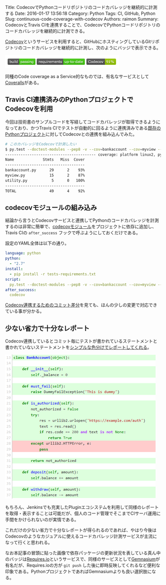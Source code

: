 Title: CodecovでPythonコードリポジトリのコードカバレッジを継続的に計測する
Date: 2016-01-17 13:56:18
Category: Python
Tags: CI, GitHub, Python
Slug: continuous-code-coverage-with-codecov
Authors: raimon
Summary: CodecovとTravis CIを連携することで、CodecovでPythonコードリポジトリのコードカバレッジを継続的に計測できる。

[Codecov](https://codecov.io)というサービスを利用すると、GitHubにホスティングしているGitリポジトリのコードカバレッジを継続的に計測し、次のようにバッジで表示できる。

<img src="/images/codecov-badge-sample.png" alt="GitHub READMEに埋め込んだ例" width="369px" height="42px" style="width: 369px; max-width: 100%; height: auto;">

同種のCode coverage as a Service的なものでは、有名なサービスとして[Coveralls](https://coveralls.io/)がある。

## Travis CI連携済みのPythonプロジェクトでCodecovを利用

今回は技術書のサンプルコードを写経してコードカバレッジが取得できるようになっており、かつTravis CIでテストが自動的に回るように連携済みである[既存のPythonプロジェクト](https://github.com/raimon49/pypro2-unittest-study)に対してCodecovとの連携を組み込んでみた。

```sh
# このカバレッジをCodecovで計測したい
$ py.test --doctest-modules --pep8 -v --cov=bankaccount --cov=myview --cov=utility
----------------------------------------- coverage: platform linux2, python 2.7.9-final-0 ------------------------------------------
Name             Stmts   Miss  Cover
------------------------------------
bankaccount.py      29      2    93%
myview.py           15      2    87%
utility.py           5      0   100%
------------------------------------
TOTAL               49      4    92%
```

## codecovモジュールの組み込み

結論から言うとCodecovサービスと連携してPythonのコードカバレッジを計測するのは非常に簡単で、[codecovモジュール](https://pypi.python.org/pypi/codecov/1.1.4)をプロジェクトに依存に追加し、Travis CIの `after_success` フックで呼ぶようにしておくだけである。

設定のYAML全体は以下の通り。

```yaml
language: python
python:
  - "2.7"
install:
  - pip install -r tests-requirements.txt
script:
  py.test --doctest-modules --pep8 -v --cov=bankaccount --cov=myview --cov=utility
after_success:
  codecov
```

[Codecov連携するためのコミット差分](https://github.com/raimon49/pypro2-unittest-study/commit/f6a4f95cb3925462683f02c0264bf83b90120f92)を見ても、ほんの少しの変更で対応できている事が分かる。

## 少ない省力で十分なレポート

Codecov連携しているとコミット毎にテストが書かれているステートメントと書かれていないステートメントを[シンプルな色分けでレポートしてくれる](https://codecov.io/gh/raimon49/pypro2-unittest-study/src/master/bankaccount.py)。

<img src="/images/cover-repost.png" alt="Codecovでのレポート画面" width="487" height="467" style="width: 487px; max-width: 100%; height: auto;">

もちろん、Jenkinsでも充実したPluginエコシステムを利用して同様のレポートを取得・表示することは可能だが、個人のコード管理でそこまでCIサーバ運用に手間をかけられないのが実情である。

これだけの少ない省力で十分なレポートが得られるのであれば、やはり今後はCodecovのようなカジュアルに使えるコードカバレッジ計測サービスが主流になって行くと思われる。

なお本記事の冒頭に貼った画像で依存パッケージの更新状況を表している真ん中のバッジは[Requires.io](https://requires.io/)というサービスで、同様のサービスとして[Gemnasium](https://gemnasium.com/)が有名だが、Requires.ioの方が `git push` した後に即時反映してくれるなど便利な印象である。PythonプロジェクトであればGemnasiumよりも良い選択肢になる。
